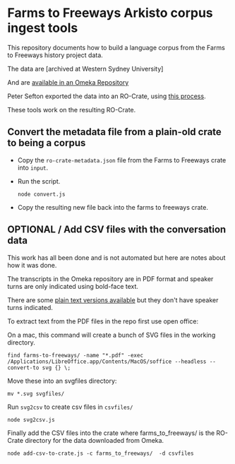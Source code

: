 # Farms to Freeways Arkisto corpus ingest tools

This repository documents how to build a language corpus from the Farms to Freeways history project data.

The data are [archived at Western Sydney University]

And are [available in an Omeka Repository](https://omeka.westernsydney.edu.au/farmstofreeways/)

Peter Sefton exported the data into an RO-Crate, using [this process](https://github.com/UTS-eResearch/omeka-datacrate-tools).

These tools work on the resulting RO-Crate.

## Convert the metadata file from a plain-old crate to being a corpus

-  Copy the `ro-crate-metadata.json` file from the Farms to Freeways crate into `input`.

-  Run the script.

    ```
    node convert.js
    ```

-  Copy the resulting new file back into the farms to freeways crate.



## OPTIONAL / Add CSV files with the conversation data

This work has all been done and is not automated but here are notes about how it was done.

The transcripts in the Omeka repository are in PDF format and speaker turns are only indicated using bold-face text.

There are some [plain text versions available](https://research-data.westernsydney.edu.au/redbox/verNum1.9/published/detail/97a58f4bfca2c074c2d0e357c1b5d28c/ftf_transcripts_plaintext.zip?preview=true) but they don't have speaker turns indicated.

To extract text from the PDF files in the repo first use open office:

On a mac, this command will create a bunch of SVG files in the working directory.

```
find farms-to-freeways/ -name "*.pdf" -exec /Applications/LibreOffice.app/Contents/MacOS/soffice --headless --convert-to svg {} \;
```

Move these into an svgfiles directory:

```
mv *.svg svgfiles/
```

Run `svg2csv` to create csv files in `csvfiles/`

```
node svg2csv.js
```

Finally add the CSV files into the crate where farms_to_freeways/ is the RO-Crate directory for the data downloaded from Omeka.

```
node add-csv-to-crate.js -c farms_to_freeways/  -d csvfiles 
```

